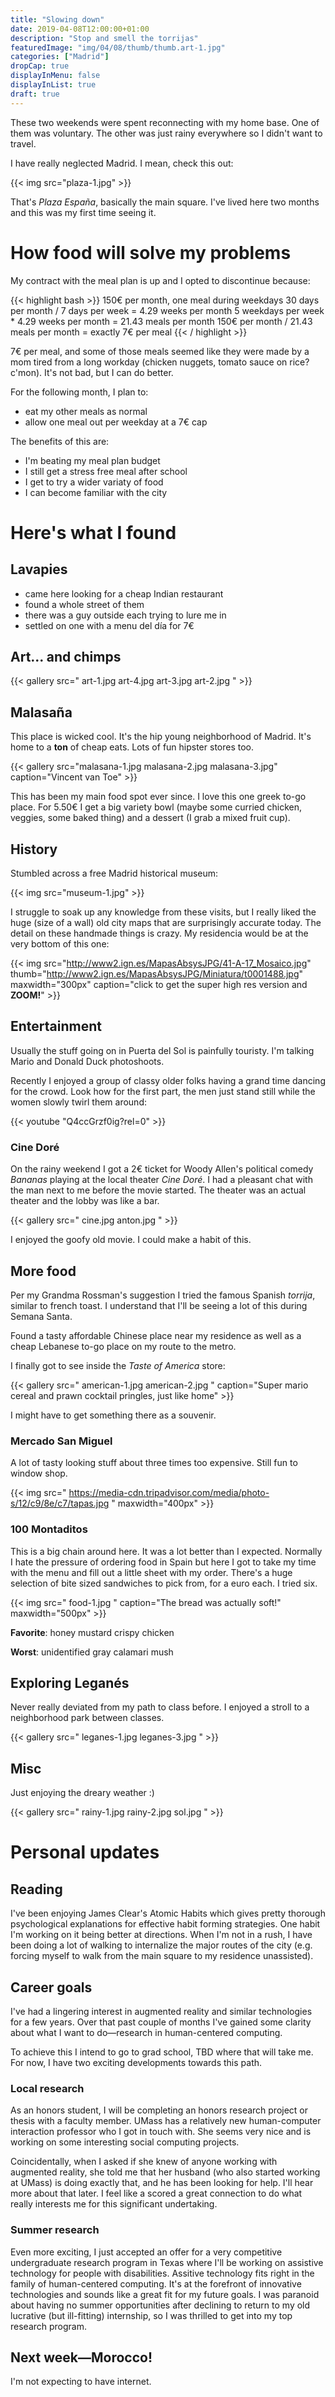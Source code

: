```yaml
---
title: "Slowing down"
date: 2019-04-08T12:00:00+01:00
description: "Stop and smell the torrijas"
featuredImage: "img/04/08/thumb/thumb.art-1.jpg"
categories: ["Madrid"]
dropCap: true
displayInMenu: false
displayInList: true
draft: true
---
```


These two weekends were spent reconnecting with my home base. One of them was voluntary. The other was just rainy everywhere so I didn't want to travel.

I have really neglected Madrid. I mean, check this out:

{{< img src="plaza-1.jpg" >}}

That's *Plaza España*, basically the main square. I've lived here two months and this was my first time seeing it.

# How food will solve my problems

My contract with the meal plan is up and I opted to discontinue because:

{{< highlight bash >}}
150€ per month, one meal during weekdays
30 days per month / 7 days per week = 4.29 weeks per month
5 weekdays per week * 4.29 weeks per month = 21.43 meals per month
150€ per month / 21.43 meals per month = exactly 7€ per meal
{{< / highlight >}}

7€ per meal, and some of those meals seemed like they were made by a mom tired from a long workday (chicken nuggets, tomato sauce on rice? c'mon). It's not bad, but I can do better. 

For the following month, I plan to:

* eat my other meals as normal
* allow one meal out per weekday at a 7€ cap

The benefits of this are:

* I'm beating my meal plan budget
* I still get a stress free meal after school
* I get to try a wider variaty of food
* I can become familiar with the city

# Here's what I found

## Lavapies

* came here looking for a cheap Indian restaurant
* found a whole street of them
* there was a guy outside each trying to lure me in
* settled on one with a menu del día for 7€

## Art... and chimps

{{< gallery src=" art-1.jpg art-4.jpg art-3.jpg art-2.jpg " >}}

## Malasaña

This place is wicked cool. It's the hip young neighborhood of Madrid. It's home to a **ton** of cheap eats. Lots of fun hipster stores too.

{{< gallery src="malasana-1.jpg malasana-2.jpg malasana-3.jpg" caption="Vincent van Toe" >}}

This has been my main food spot ever since. I love this one greek to-go place. For 5.50€ I get a big variety bowl (maybe some curried chicken, veggies, some baked thing) and a dessert (I grab a mixed fruit cup).

## History

Stumbled across a free Madrid historical museum:

{{< img src="museum-1.jpg" >}}
 
 I struggle to soak up any knowledge from these visits, but I really liked the huge (size of a wall) old city maps that are surprisingly accurate today. The detail on these handmade things is crazy. My residencia would be at the very bottom of this one:

{{< img src="http://www2.ign.es/MapasAbsysJPG/41-A-17_Mosaico.jpg" thumb="http://www2.ign.es/MapasAbsysJPG/Miniatura/t0001488.jpg" maxwidth="300px" caption="click to get the super high res version and **ZOOM!**" >}}


## Entertainment

Usually the stuff going on in Puerta del Sol is painfully touristy. I'm talking Mario and Donald Duck photoshoots.

Recently I enjoyed a group of classy older folks having a grand time dancing for the crowd. Look how for the first part, the men just stand still while the women slowly twirl them around:

{{< youtube "Q4ccGrzf0ig?rel=0" >}}

### Cine Doré

On the rainy weekend I got a 2€ ticket for Woody Allen's political comedy *Bananas* playing at the local theater *Cine Doré*. I had a pleasant chat with the man next to me before the movie started. The theater was an actual theater and the lobby was like a bar.

{{< gallery src=" cine.jpg anton.jpg " >}}

I enjoyed the goofy old movie. I could make a habit of this.

## More food

Per my Grandma Rossman's suggestion I tried the famous Spanish *torrija*, similar to french toast. I understand that I'll be seeing a lot of this during Semana Santa.

Found a tasty affordable Chinese place near my residence as well as a cheap Lebanese to-go place on my route to the metro.

I finally got to see inside the *Taste of America* store:

{{< gallery src=" american-1.jpg american-2.jpg " caption="Super mario cereal and prawn cocktail pringles, just like home" >}}

I might have to get something there as a souvenir.

### Mercado San Miguel

A lot of tasty looking stuff about three times too expensive. Still fun to window shop.

{{< img src=" https://media-cdn.tripadvisor.com/media/photo-s/12/c9/8e/c7/tapas.jpg " maxwidth="400px" >}}

### 100 Montaditos

This is a big chain around here. It was a lot better than I expected. Normally I hate the pressure of ordering food in Spain but here I got to take my time with the menu and fill out a little sheet with my order. There's a huge selection of bite sized sandwiches to pick from, for a euro each. I tried six.


{{< img src=" food-1.jpg " caption="The bread was actually soft!" maxwidth="500px" >}}

**Favorite**: honey mustard crispy chicken

**Worst**: unidentified gray calamari mush

## Exploring Leganés

Never really deviated from my path to class before. I enjoyed a stroll to a neighborhood park between classes.

{{< gallery src=" leganes-1.jpg leganes-3.jpg " >}}

## Misc

Just enjoying the dreary weather :)

{{< gallery src=" rainy-1.jpg rainy-2.jpg sol.jpg " >}}

# Personal updates

## Reading

I've been enjoying James Clear's Atomic Habits which gives pretty thorough psychological explanations for effective habit forming strategies. One habit I'm working on it being better at directions. When I'm not in a rush, I have been doing a lot of walking to internalize the major routes of the city (e.g. forcing myself to walk from the main square to my residence unassisted).

## Career goals

I've had a lingering interest in augmented reality and similar technologies for a few years. Over that past couple of months I've gained some clarity about what I want to do—research in human-centered computing.

To achieve this I intend to go to grad school, TBD where that will take me. For now, I have two exciting developments towards this path.

### Local research

As an honors student, I will be completing an honors research project or thesis with a faculty member. UMass has a relatively new human-computer interaction professor who I got in touch with. She seems very nice and is working on some interesting social computing projects.

Coincidentally, when I asked if she knew of anyone working with augmented reality, she told me that her husband (who also started working at UMass) is doing exactly that, and he has been looking for help. I'll hear more about that later. I feel like a scored a great connection to do what really interests me for this significant undertaking.

### Summer research

Even more exciting, I just accepted an offer for a very competitive undergraduate research program in Texas where I'll be working on assistive technology for people with disabilities. Assitive technology fits right in the family of human-centered computing. It's at the forefront of innovative technologies and sounds like a great fit for my future goals. I was paranoid about having no summer opportunities after declining to return to my old lucrative (but ill-fitting) internship, so I was thrilled to get into my top research program.

## Next week—Morocco!
I'm not expecting to have internet.

